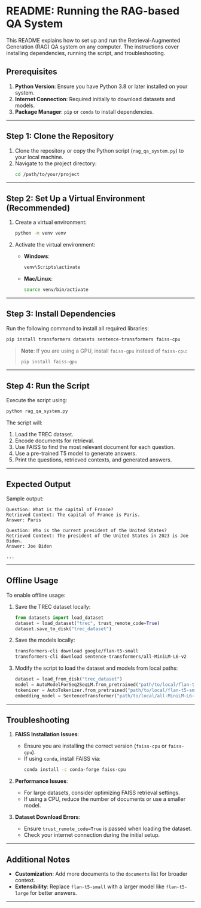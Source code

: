 # README: Running the RAG-based QA System

This README explains how to set up and run the Retrieval-Augmented Generation (RAG) QA system on any computer. The instructions cover installing dependencies, running the script, and troubleshooting.

## Prerequisites

1. **Python Version**: Ensure you have Python 3.8 or later installed on your system.
2. **Internet Connection**: Required initially to download datasets and models.
3. **Package Manager**: `pip` or `conda` to install dependencies.

---

## Step 1: Clone the Repository

1. Clone the repository or copy the Python script (`rag_qa_system.py`) to your local machine.
2. Navigate to the project directory:
   ```bash
   cd /path/to/your/project
   ```

---

## Step 2: Set Up a Virtual Environment (Recommended)

1. Create a virtual environment:
   ```bash
   python -m venv venv
   ```

2. Activate the virtual environment:
   - **Windows**:
     ```bash
     venv\Scripts\activate
     ```
   - **Mac/Linux**:
     ```bash
     source venv/bin/activate
     ```

---

## Step 3: Install Dependencies

Run the following command to install all required libraries:

```bash
pip install transformers datasets sentence-transformers faiss-cpu
```

> **Note**: If you are using a GPU, install `faiss-gpu` instead of `faiss-cpu`:
> ```bash
> pip install faiss-gpu
> ```

---

## Step 4: Run the Script

Execute the script using:

```bash
python rag_qa_system.py
```

The script will:
1. Load the TREC dataset.
2. Encode documents for retrieval.
3. Use FAISS to find the most relevant document for each question.
4. Use a pre-trained T5 model to generate answers.
5. Print the questions, retrieved contexts, and generated answers.

---

## Expected Output

Sample output:

```plaintext
Question: What is the capital of France?
Retrieved Context: The capital of France is Paris.
Answer: Paris

Question: Who is the current president of the United States?
Retrieved Context: The president of the United States in 2023 is Joe Biden.
Answer: Joe Biden

...
```

---

## Offline Usage

To enable offline usage:

1. Save the TREC dataset locally:
   ```python
   from datasets import load_dataset
   dataset = load_dataset("trec", trust_remote_code=True)
   dataset.save_to_disk("trec_dataset")
   ```

2. Save the models locally:
   ```bash
   transformers-cli download google/flan-t5-small
   transformers-cli download sentence-transformers/all-MiniLM-L6-v2
   ```

3. Modify the script to load the dataset and models from local paths:
   ```python
   dataset = load_from_disk("trec_dataset")
   model = AutoModelForSeq2SeqLM.from_pretrained("path/to/local/flan-t5-small")
   tokenizer = AutoTokenizer.from_pretrained("path/to/local/flan-t5-small")
   embedding_model = SentenceTransformer("path/to/local/all-MiniLM-L6-v2")
   ```

---

## Troubleshooting

1. **FAISS Installation Issues**:
   - Ensure you are installing the correct version (`faiss-cpu` or `faiss-gpu`).
   - If using `conda`, install FAISS via:
     ```bash
     conda install -c conda-forge faiss-cpu
     ```

2. **Performance Issues**:
   - For large datasets, consider optimizing FAISS retrieval settings.
   - If using a CPU, reduce the number of documents or use a smaller model.

3. **Dataset Download Errors**:
   - Ensure `trust_remote_code=True` is passed when loading the dataset.
   - Check your internet connection during the initial setup.

---

## Additional Notes

- **Customization**: Add more documents to the `documents` list for broader context.
- **Extensibility**: Replace `flan-t5-small` with a larger model like `flan-t5-large` for better answers.

---


